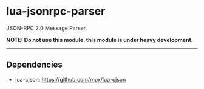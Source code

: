 lua-jsonrpc-parser
===

JSON-RPC 2.0 Message Parser.

**NOTE: Do not use this module. this module is under heavy development.**

***

## Dependencies

- lua-cjson: <https://github.com/mpx/lua-cjson>


